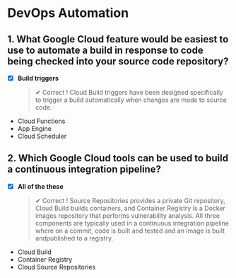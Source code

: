 # DevOps Automation

## 1. What Google Cloud feature would be easiest to use to automate a build in response to code being checked into your source code repository?

- [x] **Build triggers**
  > ✔ Correct !
  > Cloud Build triggers have been designed specifically to trigger a build automatically when changes are made to source code.
- Cloud Functions
- App Engine
- Cloud Scheduler

## 2. Which Google Cloud tools can be used to build a continuous integration pipeline?

- [x] **All of the these**
  > ✔ Correct !
  > Source Repositories provides a private Git repository, Cloud Build builds containers, and Container Registry is a Docker images repository that performs vulnerability analysis. All three components are typically used in a continuous integration pipeline where on a commit, code is built and tested and an image is built andpublished to a registry.
- Cloud Build
- Container Registry
- Cloud Source Repositories
